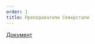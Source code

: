 ```yaml
---
order: 1
title: Преподаватели Северстали
---
```


[Документ](<./Верстка курса для Северсталь (КЭ) -- Преподы.docx>)


